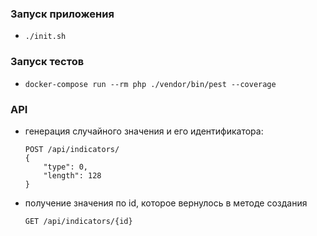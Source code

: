 ### Запуск приложения
- `./init.sh`

### Запуск тестов
- `docker-compose run --rm php ./vendor/bin/pest --coverage`

### API
- генерация случайного значения и его идентификатора:
    ```
    POST /api/indicators/
    {
        "type": 0,
        "length": 128
    }
    ```
- получение значения по id, которое вернулось в методе создания
    ```
    GET /api/indicators/{id}
    ```
